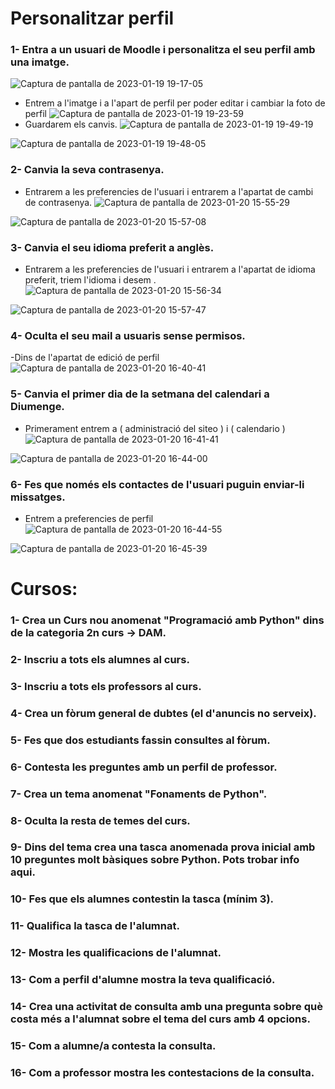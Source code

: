 # Personalitzar perfil

### 1- Entra a un usuari de Moodle i personalitza el seu perfil amb una imatge.
![Captura de pantalla de 2023-01-19 19-17-05](https://user-images.githubusercontent.com/114423044/213527321-cb7a3755-59dd-4703-b58c-322abc94df43.png)

- Entrem a l'imatge i a l'apart de perfil per poder editar i cambiar la foto de perfil 
![Captura de pantalla de 2023-01-19 19-23-59](https://user-images.githubusercontent.com/114423044/213528728-67ff0ff0-fbfd-44d4-855a-e7ac4b141e01.png)
 - Guardarem els canvis.
![Captura de pantalla de 2023-01-19 19-49-19](https://user-images.githubusercontent.com/114423044/213533646-d2ec2150-5e0c-4828-a20d-7954f2b317f9.png)

![Captura de pantalla de 2023-01-19 19-48-05](https://user-images.githubusercontent.com/114423044/213533371-0d9ff4ab-58d2-455b-af54-e1bae0f74683.png)



### 2- Canvia la seva contrasenya.
- Entrarem a les preferencies de l'usuari i entrarem a l'apartat de cambi de contrasenya.
![Captura de pantalla de 2023-01-20 15-55-29](https://user-images.githubusercontent.com/114423044/213729020-1633716f-425a-4f2f-933f-4004cf8fe75e.png)

![Captura de pantalla de 2023-01-20 15-57-08](https://user-images.githubusercontent.com/114423044/213729241-40b6a04c-7c1a-4376-9bca-5a2282ff03e3.png)

### 3- Canvia el seu idioma preferit a anglès.
- Entrarem a les preferencies de l'usuari i entrarem a l'apartat de idioma preferit, triem l'idioma i desem .
![Captura de pantalla de 2023-01-20 15-56-34](https://user-images.githubusercontent.com/114423044/213729134-5c825fcd-ce28-4117-923b-4d9866958c02.png)

![Captura de pantalla de 2023-01-20 15-57-47](https://user-images.githubusercontent.com/114423044/213729371-4ac4f69e-b7a9-45ea-b394-71814b20b4a9.png)


### 4- Oculta el seu mail a usuaris sense permisos.
-Dins de l'apartat de edició de perfil 
![Captura de pantalla de 2023-01-20 16-40-41](https://user-images.githubusercontent.com/114423044/213741407-ad30495c-cdb5-428f-aa05-8d2f6b837902.png)

### 5- Canvia el primer dia de la setmana del calendari a Diumenge.
- Primerament entrem a ( administració del siteo ) i ( calendario )
![Captura de pantalla de 2023-01-20 16-41-41](https://user-images.githubusercontent.com/114423044/213741588-39164747-3002-437c-a1d5-818985eee4ee.png)

![Captura de pantalla de 2023-01-20 16-44-00](https://user-images.githubusercontent.com/114423044/213742076-a06bf4c4-d261-4977-9dfc-2be5115f6c31.png)



### 6- Fes que només els contactes de l'usuari puguin enviar-li missatges.
- Entrem a preferencies de perfil 
![Captura de pantalla de 2023-01-20 16-44-55](https://user-images.githubusercontent.com/114423044/213742307-7ca1b618-99f4-4d64-be15-ef1f1b197bb6.png)

![Captura de pantalla de 2023-01-20 16-45-39](https://user-images.githubusercontent.com/114423044/213742440-0e225a3e-1419-420d-8a67-60246bd058fa.png)


# Cursos:

### 1- Crea un Curs nou anomenat "Programació amb Python" dins de la categoria 2n curs -> DAM.

### 2- Inscriu a tots els alumnes al curs.

### 3- Inscriu a tots els professors al curs.

### 4- Crea un fòrum general de dubtes (el d'anuncis no serveix).

### 5- Fes que dos estudiants fassin consultes al fòrum.

### 6- Contesta les preguntes amb un perfil de professor.

### 7- Crea un tema anomenat "Fonaments de Python".

### 8- Oculta la resta de temes del curs.

### 9- Dins del tema crea una tasca anomenada prova inicial amb 10 preguntes molt bàsiques sobre Python. Pots trobar info aqui.

### 10- Fes que els alumnes contestin la tasca (mínim 3).

### 11- Qualifica la tasca de l'alumnat.

### 12- Mostra les qualificacions de l'alumnat.

### 13- Com a perfil d'alumne mostra la teva qualificació.

### 14- Crea una activitat de consulta amb una pregunta sobre què costa més a l'alumnat sobre el tema del curs amb 4 opcions.

### 15- Com a alumne/a contesta la consulta.

### 16- Com a professor mostra les contestacions de la consulta.


